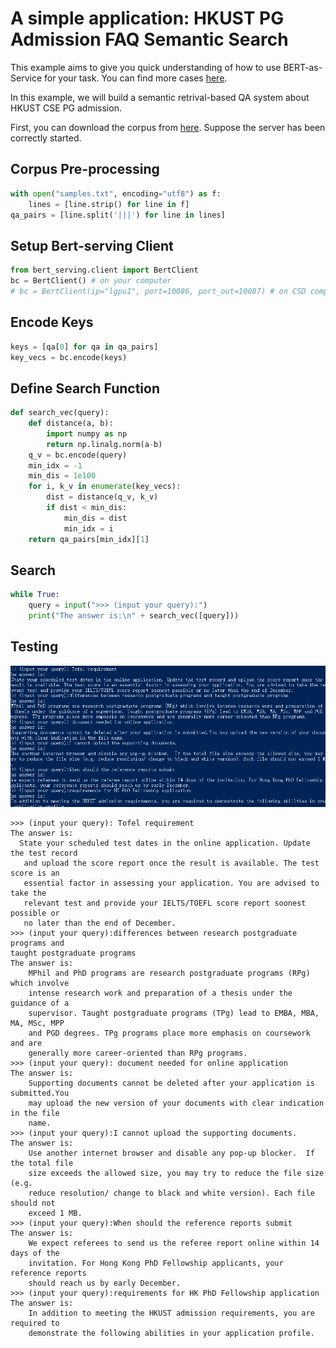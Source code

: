 # A simple application: HKUST PG Admission FAQ Semantic Search

This example aims to give you quick understanding of how to use BERT-as-Service 
for your task. You can find more cases [here](https://github.com/hanxiao/bert-as-service/tree/master/example). 

In this example, we will build a semantic retrival-based QA system about HKUST
CSE PG admission. 

First, you can download the corpus from [here](samples.txt). Suppose the server 
has been correctly started. 

## Corpus Pre-processing

```python
with open("samples.txt", encoding="utf8") as f:
    lines = [line.strip() for line in f]
qa_pairs = [line.split('|||') for line in lines]
```

## Setup Bert-serving Client

```python
from bert_serving.client import BertClient
bc = BertClient() # on your computer 
# bc = BertClient(ip="lgpu1", port=10086, port_out=10087) # on CSD computer
```

## Encode Keys

```python
keys = [qa[0] for qa in qa_pairs]
key_vecs = bc.encode(keys)
```

## Define Search Function

```python
def search_vec(query):
    def distance(a, b):
        import numpy as np
        return np.linalg.norm(a-b)
    q_v = bc.encode(query)
    min_idx = -1
    min_dis = 1e100
    for i, k_v in enumerate(key_vecs):
        dist = distance(q_v, k_v)
        if dist < min_dis:
            min_dis = dist
            min_idx = i
    return qa_pairs[min_idx][1]
```

## Search

```python
while True:
    query = input(">>> (input your query):")
    print("The answer is:\n" + search_vec([query]))
```


## Testing
![It seems great!](figs/showcases.jpg)

```
>>> (input your query): Tofel requirement
The answer is:
  State your scheduled test dates in the online application. Update the test record
   and upload the score report once the result is available. The test score is an
   essential factor in assessing your application. You are advised to take the 
   relevant test and provide your IELTS/TOEFL score report soonest possible or 
   no later than the end of December.
>>> (input your query):differences between research postgraduate programs and 
taught postgraduate programs
The answer is:
    MPhil and PhD programs are research postgraduate programs (RPg) which involve 
    intense research work and preparation of a thesis under the guidance of a 
    supervisor. Taught postgraduate programs (TPg) lead to EMBA, MBA, MA, MSc, MPP 
    and PGD degrees. TPg programs place more emphasis on coursework and are 
    generally more career-oriented than RPg programs.
>>> (input your query): document needed for online application
The answer is:
    Supporting documents cannot be deleted after your application is submitted.You 
    may upload the new version of your documents with clear indication in the file 
    name.
>>> (input your query):I cannot upload the supporting documents.
The answer is:
    Use another internet browser and disable any pop-up blocker.  If the total file
    size exceeds the allowed size, you may try to reduce the file size (e.g. 
    reduce resolution/ change to black and white version). Each file should not 
    exceed 1 MB.
>>> (input your query):When should the reference reports submit
The answer is:
    We expect referees to send us the referee report online within 14 days of the 
    invitation. For Hong Kong PhD Fellowship applicants, your reference reports 
    should reach us by early December.
>>> (input your query):requirements for HK PhD Fellowship application
The answer is:
    In addition to meeting the HKUST admission requirements, you are required to 
    demonstrate the following abilities in your application profile.
```